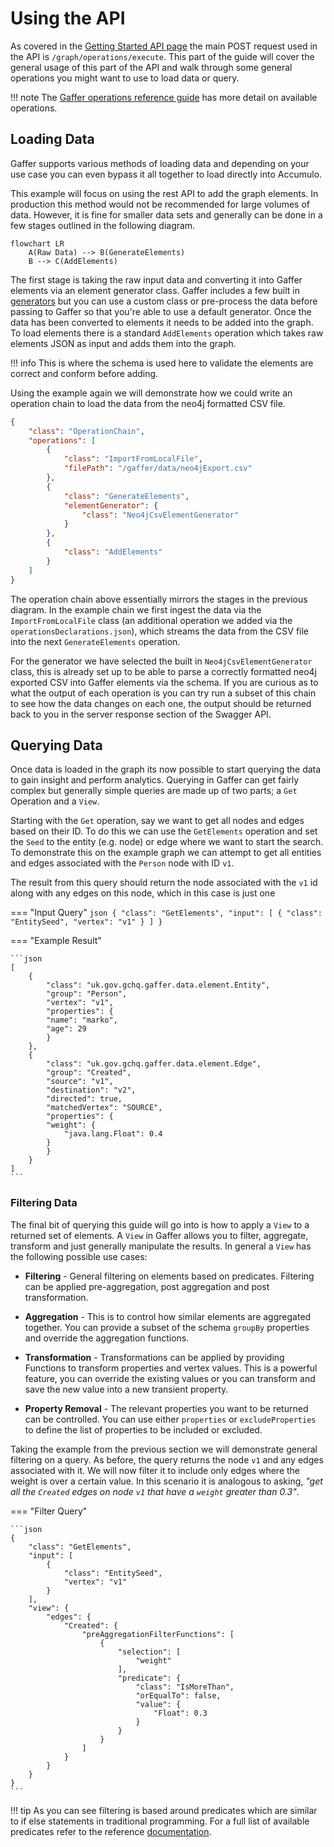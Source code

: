 # Using the API

As covered in the [Getting Started API page](../../user-guide/apis/rest-api.md) the main POST
request used in the API is `/graph/operations/execute`. This part of the guide will cover the
general usage of this part of the API and walk through some general operations you might want to
use to load data or query.

!!! note
    The [Gaffer operations reference guide](../../reference/operations-guide/operations.md)
    has more detail on available operations.

## Loading Data

Gaffer supports various methods of loading data and depending on your use case you can even bypass
it all together to load directly into Accumulo.

This example will focus on using the rest API to add the graph elements. In production this method
would not be recommended for large volumes of data. However, it is fine for smaller data sets and
generally can be done in a few stages outlined in the following diagram.

```mermaid
flowchart LR
    A(Raw Data) --> B(GenerateElements)
    B --> C(AddElements)
```

The first stage is taking the raw input data and converting it into Gaffer elements via an element
generator class. Gaffer includes a few built in
[generators](../../reference/operations-guide/generate.md) but you can use a custom class or
pre-process the data before passing to Gaffer so that you're able to use a default generator. Once
the data has been converted to elements it needs to be added into the graph. To load elements there
is a standard `AddElements` operation which takes raw elements JSON as input and adds them into the
graph.

!!! info
    This is where the schema is used here to validate the elements are correct and conform before
    adding.

Using the example again we will demonstrate how we could write an operation chain to load the data
from the neo4j formatted CSV file.

```json
{
    "class": "OperationChain",
    "operations": [
        {
            "class": "ImportFromLocalFile",
            "filePath": "/gaffer/data/neo4jExport.csv"
        },
        {
            "class": "GenerateElements",
            "elementGenerator": {
                "class": "Neo4jCsvElementGenerator"
            }
        },
        {
            "class": "AddElements"
        }
    ]
}
```

The operation chain above essentially mirrors the stages in the previous diagram. In the example
chain we first ingest the data via the `ImportFromLocalFile` class (an additional operation we added
via the `operationsDeclarations.json`), which
streams the data from the CSV file into the next `GenerateElements` operation.

For the generator we have selected the built in `Neo4jCsvElementGenerator` class, this is already
set up to be able to parse a correctly formatted neo4j exported CSV into Gaffer elements via the
schema. If you are curious as to what the output of each operation is you can try run a subset of
this chain to see how the data changes on each one, the output should be returned back to you in the
server response section of the Swagger API.

## Querying Data

Once data is loaded in the graph its now possible to start querying the data to gain insight and
perform analytics. Querying in Gaffer can get fairly complex but generally simple queries are made
up of two parts; a `Get` Operation and a `View`.

Starting with the `Get` operation, say we want to get all nodes and edges based on their ID. To do
this we can use the `GetElements` operation and set the `Seed` to the entity (e.g. node) or edge
where we want to start the search. To demonstrate this on the example graph we can attempt to get
all entities and edges associated with the `Person` node with ID `v1`.

The result from this query should return the node associated with the `v1` id along with any edges
on this node, which in this case is just one

=== "Input Query"
    ```json
    {
        "class": "GetElements",
        "input": [
            {
                "class": "EntitySeed",
                "vertex": "v1"
            }
        ]
    }
    ```

=== "Example Result"

    ```json
    [
        {
            "class": "uk.gov.gchq.gaffer.data.element.Entity",
            "group": "Person",
            "vertex": "v1",
            "properties": {
            "name": "marko",
            "age": 29
            }
        },
        {
            "class": "uk.gov.gchq.gaffer.data.element.Edge",
            "group": "Created",
            "source": "v1",
            "destination": "v2",
            "directed": true,
            "matchedVertex": "SOURCE",
            "properties": {
            "weight": {
                "java.lang.Float": 0.4
            }
            }
        }
    ]
    ```

### Filtering Data

The final bit of querying this guide will go into is how to apply a `View` to a returned set of
elements. A `View` in Gaffer allows you to filter, aggregate, transform and just generally
manipulate the results. In general a `View` has the following possible use cases:

- **Filtering** - General filtering on elements based on predicates. Filtering can be applied
    pre-aggregation, post aggregation and post transformation.

- **Aggregation** - This is to control how similar elements are aggregated together. You can provide
    a subset of the schema `groupBy` properties and override the aggregation functions.

- **Transformation** - Transformations can be applied by providing Functions to transform properties
    and vertex values. This is a powerful feature, you can override the existing values or you can
    transform and save the new value into a new transient property.

- **Property Removal** - The relevant properties you want to be returned can be controlled. You can
    use either `properties` or `excludeProperties` to define the list of properties to be included
    or excluded.

Taking the example from the previous section we will demonstrate general filtering on a query. As
before, the query returns the node `v1` and any edges associated with it. We will now filter it to
include only edges where the weight is over a certain value. In this scenario it is analogous to
asking, *"get all the `Created` edges on node `v1` that have a `weight` greater than 0.3"*.

=== "Filter Query"

    ```json
    {
        "class": "GetElements",
        "input": [
            {
                "class": "EntitySeed",
                "vertex": "v1"
            }
        ],
        "view": {
            "edges": {
                "Created": {
                    "preAggregationFilterFunctions": [
                        {
                            "selection": [
                                "weight"
                            ],
                            "predicate": {
                                "class": "IsMoreThan",
                                "orEqualTo": false,
                                "value": {
                                    "Float": 0.3
                                }
                            }
                        }
                    ]
                }
            }
        }
    }
    ```

!!! tip
    As you can see filtering is based around predicates which are similar to if else statements in
    traditional programming. For a full list of available predicates refer to the reference
    [documentation](../../reference/predicates-guide/predicates.md).